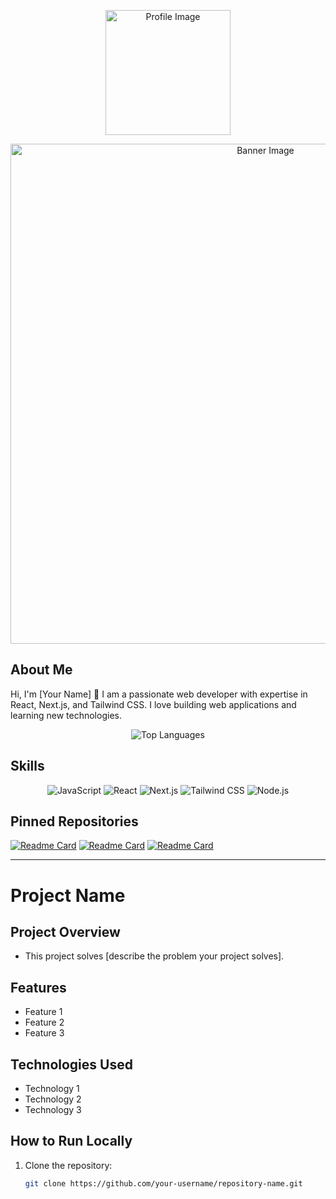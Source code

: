 <!-- প্রোফাইল ইমেজ এবং ব্যানার -->
<p align="center">
  <img src="https://your-image-url.com/profile-image.png" alt="Profile Image" width="200" />
</p>
<p align="center">
  <img src="https://your-image-url.com/banner-image.png" alt="Banner Image" width="800" />
</p>

<!-- Text Section / About Me / Overview -->
## About Me
Hi, I'm [Your Name] 👋
I am a passionate web developer with expertise in React, Next.js, and Tailwind CSS. I love building web applications and learning new technologies.

<!-- Language Used -->
<p align="center">
  <img src="https://github-readme-stats.vercel.app/api/top-langs/?username=your-username&layout=compact&theme=radical" alt="Top Languages" />
</p>

<!-- Familiar Tech / Skills -->
## Skills
<p align="center">
  <img src="https://img.shields.io/badge/JavaScript-F7DF1E?style=for-the-badge&logo=javascript&logoColor=black" alt="JavaScript" />
  <img src="https://img.shields.io/badge/React-20232A?style=for-the-badge&logo=react&logoColor=61DAFB" alt="React" />
  <img src="https://img.shields.io/badge/Next.js-000000?style=for-the-badge&logo=nextdotjs&logoColor=white" alt="Next.js" />
  <img src="https://img.shields.io/badge/Tailwind_CSS-38B2AC?style=for-the-badge&logo=tailwind-css&logoColor=white" alt="Tailwind CSS" />
  <img src="https://img.shields.io/badge/Node.js-339933?style=for-the-badge&logo=nodedotjs&logoColor=white" alt="Node.js" />
</p>

<!-- Pinned Repositories -->
## Pinned Repositories
[![Readme Card](https://github-readme-stats.vercel.app/api/pin/?username=your-username&repo=repo-1&theme=radical)](https://github.com/your-username/repo-1)
[![Readme Card](https://github-readme-stats.vercel.app/api/pin/?username=your-username&repo=repo-2&theme=radical)](https://github.com/your-username/repo-2)
[![Readme Card](https://github-readme-stats.vercel.app/api/pin/?username=your-username&repo=repo-3&theme=radical)](https://github.com/your-username/repo-3)

---

<!-- Example Readme.md for a Project -->
# Project Name

## Project Overview
- This project solves [describe the problem your project solves].

## Features
- Feature 1
- Feature 2
- Feature 3

## Technologies Used
- Technology 1
- Technology 2
- Technology 3

## How to Run Locally
1. Clone the repository:
   ```bash
   git clone https://github.com/your-username/repository-name.git

